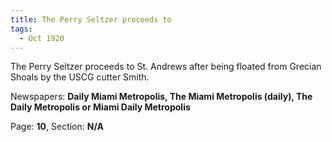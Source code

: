 ```yaml
---  
title: The Perry Seltzer proceeds to  
tags:  
  - Oct 1920  
---  
```

  
The Perry Seltzer proceeds to St. Andrews after being floated from Grecian Shoals by the USCG cutter Smith.  
  
Newspapers: **Daily Miami Metropolis, The Miami Metropolis (daily), The Daily Metropolis or Miami Daily Metropolis**  
  
Page: **10**, Section: **N/A** 
